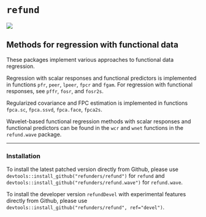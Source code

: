 # `refund`
[![](https://travis-ci.org/refunders/refund.svg?branch=master)](https://travis-ci.org/refunders/refund)

## Methods for regression with functional data

These packages implement various approaches to functional data regression. 

Regression with scalar responses and functional predictors is implemented in functions `pfr`, `peer`, `lpeer`, `fpcr` and `fgam`. For regression with functional responses, see `pffr`, `fosr`, and `fosr2s`.

Regularized covariance and FPC estimation is implemented in functions `fpca.sc`,
`fpca.ssvd`, `fpca.face`, `fpca2s`.

Wavelet-based functional regression methods with scalar responses and functional predictors can be found in the `wcr` and `wnet` functions in the `refund.wave` package.

---------------

### Installation

To install the latest patched version directly from Github, please use `devtools::install_github("refunders/refund")` for `refund` and `devtools::install_github("refunders/refund.wave")` for `refund.wave`.

To install the developer version `refundDevel` with experimental features directly from Github, please use `devtools::install_github("refunders/refund", ref="devel")`.

